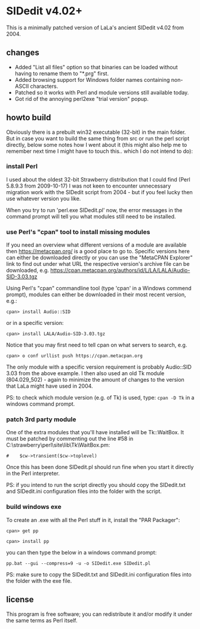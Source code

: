 # SIDedit v4.02+

This is a minimally patched version of LaLa's ancient SIDedit v4.02 from 2004. 

## changes

* Added "List all files" option so that binaries can be loaded without 
having to rename them to "*.prg" first.
* Added browsing support for Windows folder names containing non-ASCII 
characters.
* Patched so it works with Perl and module versions still available today.
* Got rid of the annoying perl2exe "trial version" popup.


## howto build

Obviously there is a prebuilt win32 executable (32-bit) in the main folder. 
But in case you want to build the same thing from src or run the perl script 
directly, below some notes how I went about it (this might also help me to 
remember next time I might have to touch this.. which I do not intend to do):

### install Perl 

I used about the oldest 32-bit Strawberry distribution that I could find (Perl 
5.8.9.3 from 2009-10-17) I was not keen to encounter unnecessary migration work
with the SIDedit script from 2004 - but if you feel lucky then use whatever
version you like.

When you try to run 'perl.exe SIDedit.pl' now, the error messages in the 
command prompt will tell you what modules still need to be installed.

### use Perl's "cpan" tool to install missing modules

If you need an overview what different versions of a module are available
then https://metacpan.org/ is a good place to go to. Specific versions 
here can either be downloaded directly or you can use the "MetaCPAN Explorer"
link to find out under what URL the respective version's archive file can be 
downloaded, e.g. https://cpan.metacpan.org/authors/id/L/LA/LALA/Audio-SID-3.03.tgz

Using Perl's "cpan" commandline tool (type 'cpan' in a Windows commend prompt), 
modules can either be downloaded in their most recent version, e.g.:

`cpan> install Audio::SID`

or in a specific version:

`cpan> install LALA/Audio-SID-3.03.tgz`

Notice that you may first need to tell cpan on what servers to search, e.g.

`cpan> o conf urllist push https://cpan.metacpan.org`


The only module with a specific version requirement is probably Audio::SID 3.03
from the above example. I then also used an old Tk module (804.029_502) - again
to minimize the amount of changes to the version that LaLa might have used in
2004.

PS: to check which module version (e.g. of Tk) is used, type: `cpan -D Tk` in a 
windows command prompt.

### patch 3rd party module

One of the extra modules that you'll have installed will be Tk::WaitBox. It 
must be patched by commenting out the line #58 in C:\strawberry\perl\site\lib\Tk\WaitBox.pm:

`#    $cw->transient($cw->toplevel)`

Once this has been done SIDedit.pl should run fine when you start it directly in
the Perl interpreter.

PS: if you intend to run the script directly you should copy the SIDedit.txt and
SIDedit.ini configuration files into the folder with the script.

### build windows exe

To create an .exe with all the Perl stuff in it, install the "PAR Packager":

`cpan> get pp`

`cpan> install pp`

you can then type the below in a windows command prompt:

`pp.bat --gui --compress=9 -u -o SIDedit.exe SIDedit.pl`

PS: make sure to copy the SIDedit.txt and SIDedit.ini configuration files into the 
folder with the exe file.



## license

This program is free software; you can redistribute it and/or modify it
under the same terms as Perl itself.




